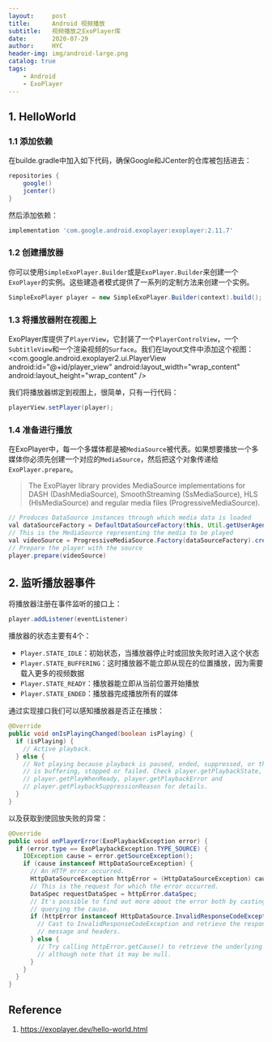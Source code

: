```yaml
---
layout:     post
title:      Android 视频播放
subtitle:   视频播放之ExoPlayer库
date:       2020-07-29
author:     HYC
header-img: img/android-large.png
catalog: true
tags:
    - Android
    - ExoPlayer
---
```


## 1. HelloWorld
### 1.1 添加依赖
在builde.gradle中加入如下代码，确保Google和JCenter的仓库被包括进去：
``` groovy
repositories {
    google()
    jcenter()
}
```
然后添加依赖：
``` groovy
implementation 'com.google.android.exoplayer:exoplayer:2.11.7'
```

### 1.2 创建播放器
你可以使用`SimpleExoPlayer.Builder`或是`ExoPlayer.Builder`来创建一个`ExoPlayer`的实例。这些建造者模式提供了一系列的定制方法来创建一个实例。
``` java
SimpleExoPlayer player = new SimpleExoPlayer.Builder(context).build();
```

### 1.3 将播放器附在视图上
ExoPlayer库提供了`PlayerView`，它封装了一个`PlayerControlView`，一个`SubtitleView`和一个渲染视频的`Surface`。我们在layout文件中添加这个视图：
<com.google.android.exoplayer2.ui.PlayerView
    android:id="@+id/player_view"
    android:layout_width="wrap_content"
    android:layout_height="wrap_content" />

我们将播放器绑定到视图上，很简单，只有一行代码：
``` java
playerView.setPlayer(player);
```

### 1.4 准备进行播放
在ExoPlayer中，每一个多媒体都是被`MediaSource`被代表。如果想要播放一个多媒体你必须先创建一个对应的`MediaSource`，然后把这个对象传递给`ExoPlayer.prepare`。

> The ExoPlayer library provides MediaSource implementations for DASH (DashMediaSource), SmoothStreaming (SsMediaSource), HLS (HlsMediaSource) and regular media files (ProgressiveMediaSource). 
``` java
// Produces DataSource instances through which media data is loaded
val dataSourceFactory = DefaultDataSourceFactory(this, Util.getUserAgent(this, "My App"))
// This is the MediaSource representing the media to be played
val videoSource = ProgressiveMediaSource.Factory(dataSourceFactory).createMediaSource(mp4VideoUri)
// Prepare the player with the source
player.prepare(videoSource)
```

## 2. 监听播放器事件
将播放器注册在事件监听的接口上：
``` java
player.addListener(eventListener)
```

播放器的状态主要有4个：
- `Player.STATE_IDLE`：初始状态，当播放器停止时或回放失败时进入这个状态
- `Player.STATE_BUFFERING`：这时播放器不能立即从现在的位置播放，因为需要载入更多的视频数据
- `Player.STATE_READY`：播放器能立即从当前位置开始播放
- `Player.STATE_ENDED`：播放器完成播放所有的媒体

通过实现接口我们可以感知播放器是否正在播放：
``` java
@Override
public void onIsPlayingChanged(boolean isPlaying) {
  if (isPlaying) {
    // Active playback.
  } else {
    // Not playing because playback is paused, ended, suppressed, or the player
    // is buffering, stopped or failed. Check player.getPlaybackState,
    // player.getPlayWhenReady, player.getPlaybackError and
    // player.getPlaybackSuppressionReason for details.
  }
}
```

以及获取到使回放失败的异常：
``` java
@Override
public void onPlayerError(ExoPlaybackException error) {
  if (error.type == ExoPlaybackException.TYPE_SOURCE) {
    IOException cause = error.getSourceException();
    if (cause instanceof HttpDataSourceException) {
      // An HTTP error occurred.
      HttpDataSourceException httpError = (HttpDataSourceException) cause;
      // This is the request for which the error occurred.
      DataSpec requestDataSpec = httpError.dataSpec;
      // It's possible to find out more about the error both by casting and by
      // querying the cause.
      if (httpError instanceof HttpDataSource.InvalidResponseCodeException) {
        // Cast to InvalidResponseCodeException and retrieve the response code,
        // message and headers.
      } else {
        // Try calling httpError.getCause() to retrieve the underlying cause,
        // although note that it may be null.
      }
    }
  }
}
```

## Reference
1. https://exoplayer.dev/hello-world.html

